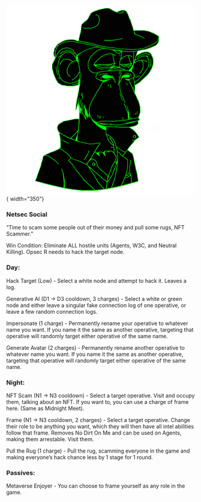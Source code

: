![nftscammer.png](Images/nftscammer.png){ width="350"}

### **Netsec Social**

“Time to scam some people out of their money and pull some rugs, NFT Scammer.”

Win Condition: Eliminate ALL hostile units (Agents, W3C, and Neutral Killing). Opsec R needs to hack the target node.

### **Day:**

Hack Target (Low) - Select a white node and attempt to hack it. Leaves a log.

Generative AI (D1 -> D3 cooldown, 3 charges) - Select a white or green node and either leave a singular fake connection log of one operative, or leave a few random connection logs.

Impersonate (1 charge) - Permanently rename your operative to whatever name you want. If you name it the same as another operative, targeting that operative will randomly target either operative of the same name.

Generate Avatar (2 charges) - Permanently rename another operative to whatever name you want. If you name it the same as another operative, targeting that operative will randomly target either operative of the same name.

### **Night:**

NFT Scam (N1 -> N3 cooldown) - Select a target operative. Visit and occupy them, talking about an NFT. If you want to, you can use a charge of frame here. (Same as Midnight Meet).

Frame (N1 -> N3 cooldown, 2 charges) - Select a target operative. Change their role to be anything you want, which they will then have all intel abilities follow that frame. Removes No Dirt On Me and can be used on Agents, making them arrestable. Visit them.

Pull the Rug (1 charge) - Pull the rug, scamming everyone in the game and making everyone’s hack chance less by 1 stage for 1 round.

### **Passives:**

Metaverse Enjoyer - You can choose to frame yourself as any role in the game.